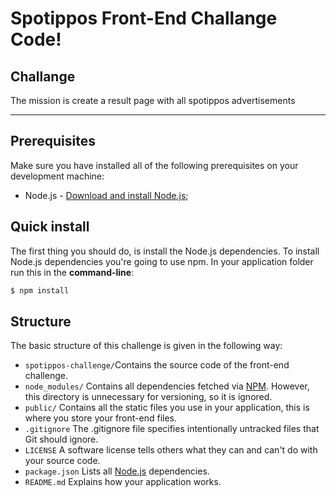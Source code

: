 Spotippos Front-End Challange Code!
===================


Challange
-------------
The mission is create a result page with all spotippos advertisements

----------

## Prerequisites

Make sure you have installed all of the following prerequisites on your development machine:

* Node.js - [Download and install Node.js](https://nodejs.org/en/download/);

Quick install
-------------

The first thing you should do, is install the Node.js dependencies. To install Node.js dependencies you're going to use npm. In your application folder run this in the **command-line**:

```bash
$ npm install
```

## Structure

The basic structure of this challenge is given in the following way:

* `spotippos-challenge/`Contains the source code of the front-end challenge.
* `node_modules/` Contains all dependencies fetched via [NPM](https://www.npmjs.org/). However, this directory is unnecessary for versioning, so it is ignored.
* `public/` Contains all the static files you use in your application, this is where you store your front-end files.
* `.gitignore` The .gitignore file specifies intentionally untracked files that Git should ignore.
* `LICENSE` A software license tells others what they can and can't do with your source code.
* `package.json` Lists all [Node.js](http://nodejs.org/) dependencies.
* `README.md` Explains how your application works.
